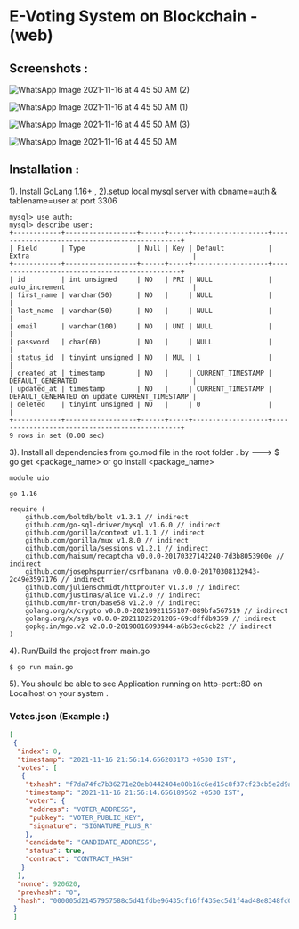# E-Voting System on Blockchain - (web)

## Screenshots :

![WhatsApp Image 2021-11-16 at 4 45 50 AM (2)](https://user-images.githubusercontent.com/59210087/149657296-4e4ef2f6-c585-41d6-92fd-cb571e31e384.jpeg)

![WhatsApp Image 2021-11-16 at 4 45 50 AM (1)](https://user-images.githubusercontent.com/59210087/149657286-3ebb117a-ab7d-4f35-bd4b-7b31e344664c.jpeg)

![WhatsApp Image 2021-11-16 at 4 45 50 AM (3)](https://user-images.githubusercontent.com/59210087/149657346-de99f55f-b7f3-423d-8bec-10279afbf1b6.jpeg)

![WhatsApp Image 2021-11-16 at 4 45 50 AM](https://user-images.githubusercontent.com/59210087/149657333-561b4f19-18e8-4a04-b1de-d34680f074b2.jpeg)



## Installation :


1). Install GoLang 1.16+ , 
2).setup local mysql server with dbname=auth & tablename=user at port 3306

```console
mysql> use auth;
mysql> describe user;
+------------+------------------+------+-----+-------------------+-----------------------------------------------+
| Field      | Type             | Null | Key | Default           | Extra                                         |
+------------+------------------+------+-----+-------------------+-----------------------------------------------+
| id         | int unsigned     | NO   | PRI | NULL              | auto_increment                                |
| first_name | varchar(50)      | NO   |     | NULL              |                                               |
| last_name  | varchar(50)      | NO   |     | NULL              |                                               |
| email      | varchar(100)     | NO   | UNI | NULL              |                                               |
| password   | char(60)         | NO   |     | NULL              |                                               |
| status_id  | tinyint unsigned | NO   | MUL | 1                 |                                               |
| created_at | timestamp        | NO   |     | CURRENT_TIMESTAMP | DEFAULT_GENERATED                             |
| updated_at | timestamp        | NO   |     | CURRENT_TIMESTAMP | DEFAULT_GENERATED on update CURRENT_TIMESTAMP |
| deleted    | tinyint unsigned | NO   |     | 0                 |                                               |
+------------+------------------+------+-----+-------------------+-----------------------------------------------+
9 rows in set (0.00 sec)
```

3). Install all dependencies from go.mod file in the root folder .
by --->  $ go get <package_name> or go install <package_name>

```golang
module uio

go 1.16

require (
	github.com/boltdb/bolt v1.3.1 // indirect
	github.com/go-sql-driver/mysql v1.6.0 // indirect
	github.com/gorilla/context v1.1.1 // indirect
	github.com/gorilla/mux v1.8.0 // indirect
	github.com/gorilla/sessions v1.2.1 // indirect
	github.com/haisum/recaptcha v0.0.0-20170327142240-7d3b8053900e // indirect
	github.com/josephspurrier/csrfbanana v0.0.0-20170308132943-2c49e3597176 // indirect
	github.com/julienschmidt/httprouter v1.3.0 // indirect
	github.com/justinas/alice v1.2.0 // indirect
	github.com/mr-tron/base58 v1.2.0 // indirect
	golang.org/x/crypto v0.0.0-20210921155107-089bfa567519 // indirect
	golang.org/x/sys v0.0.0-20211025201205-69cdffdb9359 // indirect
	gopkg.in/mgo.v2 v2.0.0-20190816093944-a6b53ec6cb22 // indirect
)
```
4). Run/Build the project from main.go

```console
$ go run main.go 
```

5). You should be able to see Application running on http-port::80 on Localhost on your system .


### Votes.json (Example :)
```json
[
 {
  "index": 0,
  "timestamp": "2021-11-16 21:56:14.656203173 +0530 IST",
  "votes": [
   {
    "txhash": "f7da74fc7b36271e20eb8442404e80b16c6ed15c8f37cf23cb5e2d9aec76ab70",
    "timestamp": "2021-11-16 21:56:14.656189562 +0530 IST",
    "voter": {
     "address": "VOTER_ADDRESS",
     "pubkey": "VOTER_PUBLIC_KEY",
     "signature": "SIGNATURE_PLUS_R"
    },
    "candidate": "CANDIDATE_ADDRESS",
    "status": true,
    "contract": "CONTRACT_HASH"
   }
  ],
  "nonce": 920620,
  "prevhash": "0",
  "hash": "000005d21457957588c5d41fdbe96435cf16ff435ec5d1f4ad48e8348fd03a11"
 }
 ]
```
